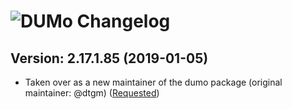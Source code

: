# ![DUMo Changelog](https://img.shields.io/badge/DUMo-Package%20Changelog-blue.svg?style=for-the-badge)

## Version: 2.17.1.85 (2019-01-05)

- Taken over as a new maintainer of the dumo package (original maintainer: @dtgm) ([Requested](https://github.com/chocolatey/chocolatey-package-requests/issues/499))
